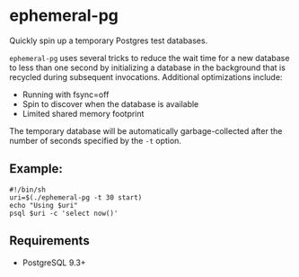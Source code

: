 ephemeral-pg
============

Quickly spin up a temporary Postgres test databases.

`ephemeral-pg` uses several tricks to reduce the wait time for a new database to
less than one second by initializing a database in the background that is
recycled during subsequent invocations. Additional optimizations include:

* Running with fsync=off
* Spin to discover when the database is available
* Limited shared memory footprint

The temporary database will be automatically garbage-collected after the number
of seconds specified by the `-t` option.

Example:
--------

    #!/bin/sh
    uri=$(./ephemeral-pg -t 30 start)
    echo "Using $uri"
    psql $uri -c 'select now()'

Requirements
------------

* PostgreSQL 9.3+

